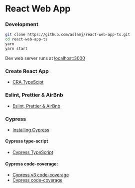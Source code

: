 # React Web  App

### Development
```bash
git clone https://github.com/aslamj/react-web-app-ts.git
cd react-web-app-ts
yarn
yarn start
```

Dev web server runs at [localhost:3000](http://localhost:3000)


### Create React App
* [CRA TypeScipt](https://create-react-app.dev/docs/adding-typescript/)

### Eslint, Prettier & AirBnb
* [Eslint, Prettier & AirBnb](https://itnext.io/how-to-setup-typescript-eslint-prettier-and-react-in-5-minutes-44cfe8af5081)

### Cypress
* [Installing Cypress](https://docs.cypress.io/guides/getting-started/installing-cypress.html#Adding-npm-scripts)

#### Cypress type-script
* [Cypress TypeScript](https://docs.cypress.io/guides/tooling/typescript-support.html#Types-for-plugins)

#### Cypress code-coverage:
* [Cypress v3 code-coverage](https://www.cypress.io/blog/2019/09/05/cypress-code-coverage-for-create-react-app-v3/)
* [Cypress code-coverage](https://github.com/cypress-io/code-coverage)
